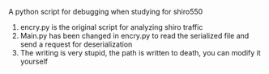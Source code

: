 A python script for debugging when studying for shiro550



1. encry.py is the original script for analyzing shiro traffic
2. Main.py has been changed in encry.py to read the serialized file and send a request for deserialization
3. The writing is very stupid, the path is written to death, you can modify it yourself
